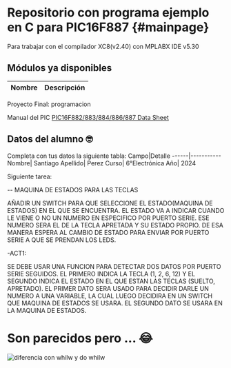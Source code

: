 # Repositorio con programa ejemplo en C para PIC16F887 {#mainpage}
Para trabajar con el compilador XC8(v2.40) con MPLABX IDE v5.30
## Módulos ya disponibles
Nombre|Descripción
------|-----------

Proyecto Final: programacion

Manual del PIC [PIC16F882/883/884/886/887 Data Sheet](https://ww1.microchip.com/downloads/en/DeviceDoc/40001291H.pdf)

## Datos del alumno :nerd_face:
Completa con tus datos la siguiente tabla:
Campo|Detalle
------|-----------
Nombre| Santiago
Apellido| Perez
Curso| 6°Electrónica
Año| 2024

Siguiente tarea:

 -- MAQUINA DE ESTADOS PARA LAS TECLAS

 AÑADIR UN SWITCH PARA QUE SELECCIONE EL ESTADO(MAQUINA DE ESTADOS) EN EL QUE SE ENCUENTRA.
 EL ESTADO VA A INDICAR CUANDO LE VIENE O NO UN NUMERO EN ESPECIFICO POR PUERTO SERIE.
 ESE NUMERO SERA EL DE LA TECLA APRETADA Y SU ESTADO PROPIO.
 DE ESA MANERA ESPERA AL CAMBIO DE ESTADO PARA ENVIAR POR PUERTO SERIE A QUE SE PRENDAN LOS LEDS.

-ACT1:

SE DEBE USAR UNA FUNCION PARA DETECTAR DOS DATOS POR PUERTO SERIE SEGUIDOS. EL PRIMERO INDICA 
LA TECLA (1, 2, 6, 12) Y EL SEGUNDO INDICA EL ESTADO EN EL QUE ESTAN LAS TECLAS (SUELTO, APRETADO).
EL PRIMER DATO SERA USADO PARA DECIDIR DARLE UN NUMERO A UNA VARIABLE, LA CUAL LUEGO DECIDIRA EN UN
SWITCH QUE MAQUINA DE ESTADOS SE USARA. EL SEGUNDO DATO SE USARA EN LA MAQUINA DE ESTADOS.

# Son parecidos pero ... :joy:

![diferencia con whilw y do whilw](https://user-images.githubusercontent.com/64550311/124700300-df852a00-dec2-11eb-8dfe-207bfd057aba.jpg)
